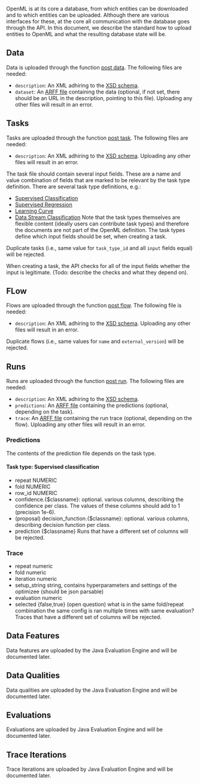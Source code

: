 OpenML is at its core a database, from which entities can be downloaded and to which entities can be uploaded. Although there are various interfaces for these, at the core all communication with the database goes through the API. In this document, we describe the standard how to upload entities to OpenML and what the resulting database state will be.

## Data

Data is uploaded through the function [post data](https://www.openml.org/api_docs#!/data/post_data). The following files are needed:

* `description`: An XML adhiring to the [XSD schema](https://www.openml.org/api_new/v1/xsd/openml.data.upload).
* `dataset`: An [ARFF file](https://www.cs.waikato.ac.nz/ml/weka/arff.html) containing the data (optional, if not set, there should be an URL in the description, pointing to this file). 
Uploading any other files will result in an error. 

## Tasks
Tasks are uploaded through the function [post task](https://www.openml.org/api_docs#!/task/post_task). The following files are needed:

* `description`: An XML adhiring to the [XSD schema](https://www.openml.org/api_new/v1/xsd/openml.task.upload).
Uploading any other files will result in an error. 

The task file should contain several input fields. These are a name and value combination of fields that are marked to be relevant by the task type definition. There are several task type definitions, e.g.:
* [Supervised Classification](https://www.openml.org/api/v1/tasktype/1)
* [Supervised Regression](https://www.openml.org/api/v1/tasktype/2)
* [Learning Curve](https://www.openml.org/api/v1/tasktype/3)
* [Data Stream Classification](https://www.openml.org/api/v1/tasktype/4)
Note that the task types themselves are flexible content (ideally users can contribute task types) and therefore the documents are not part of the OpenML definition. The task types define which input fields should be set, when creating a task.

Duplicate tasks (i.e., same value for `task_type_id` and all `input` fields equal) will be rejected. 

When creating a task, the API checks for all of the input fields whether the input is legitimate. (Todo: describe the checks and what they depend on). 

## FLow

Flows are uploaded through the function [post flow](https://www.openml.org/api_docs#!/flow/post_flow). The following file is needed:

* `description`: An XML adhiring to the [XSD schema](https://www.openml.org/api_new/v1/xsd/openml.implementation.upload).
Uploading any other files will result in an error. 

Duplicate flows (i.e., same values for `name` and `external_version`) will be rejected.

## Runs

Runs are uploaded through the function [post run](https://www.openml.org/api_docs#!/run/post_run). The following files are needed:

* `description`: An XML adhiring to the [XSD schema](https://www.openml.org/api_new/v1/xsd/openml.run.upload).
* `predictions`: An [ARFF file](https://www.cs.waikato.ac.nz/ml/weka/arff.html) containing the predictions (optional, depending on the task).
* `trace`: An [ARFF file](https://www.cs.waikato.ac.nz/ml/weka/arff.html) containing the run trace (optional, depending on the flow).
Uploading any other files will result in an error. 

### Predictions

The contents of the prediction file depends on the task type. 

#### Task type: Supervised classification

* repeat NUMERIC
* fold NUMERIC
* row_id NUMERIC
* confidence.{$classname}: optional. various columns, describing the confidence per class. The values of these columns should add to 1 (precision 1e-6). 
* (proposal) decision_function.{$classname}: optional. various columns, describing decision function per class. 
* prediction {$classname}
Runs that have a different set of columns will be rejected.

### Trace

* repeat numeric
* fold numeric
* iteration numeric
* setup_string string, contains hyperparameters and settings of the optimizee (should be json parsable)
* evaluation numeric
* selected {false,true}
(open question) what is in the same fold/repeat combination the same config is ran multiple times with same evaluation?
Traces that have a different set of columns will be rejected.

## Data Features

Data features are uploaded by the Java Evaluation Engine and will be documented later.

## Data Qualities

Data qualities are uploaded by the Java Evaluation Engine and will be documented later.

## Evaluations

Evaluations are uploaded by Java Evaluation Engine and will be documented later.

## Trace Iterations

Trace Iterations are uploaded by Java Evaluation Engine and will be documented later.

